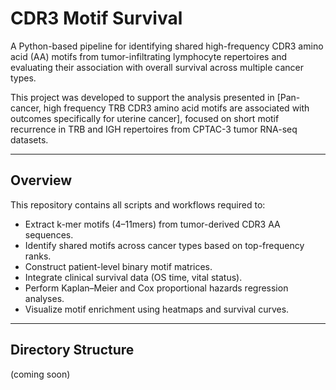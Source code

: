 # CDR3 Motif Survival

A Python-based pipeline for identifying shared high-frequency CDR3 amino acid (AA) motifs from tumor-infiltrating lymphocyte repertoires and evaluating their association with overall survival across multiple cancer types.

This project was developed to support the analysis presented in [Pan-cancer, high frequency TRB CDR3 amino acid motifs are associated with outcomes specifically for uterine cancer], focused on short motif recurrence in TRB and IGH repertoires from CPTAC-3 tumor RNA-seq datasets.

---

## Overview

This repository contains all scripts and workflows required to:
- Extract k-mer motifs (4–11mers) from tumor-derived CDR3 AA sequences.
- Identify shared motifs across cancer types based on top-frequency ranks.
- Construct patient-level binary motif matrices.
- Integrate clinical survival data (OS time, vital status).
- Perform Kaplan–Meier and Cox proportional hazards regression analyses.
- Visualize motif enrichment using heatmaps and survival curves.

---

## Directory Structure 
(coming soon)

